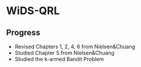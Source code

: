 # WiDS-QRL

## Progress
- Revised Chapters 1, 2, 4, 6 from Nielsen&Chuang
- Studied Chapter 5 from Nielsen&Chuang
- Studied the k-armed Bandit Problem
